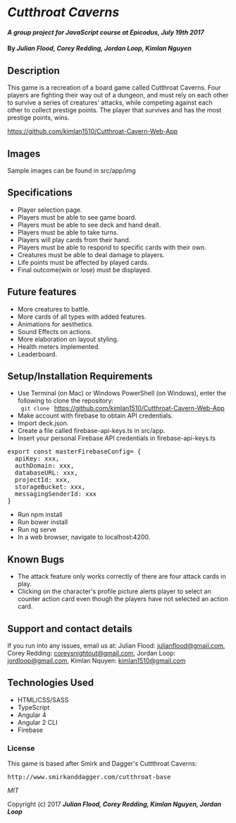 # _Cutthroat Caverns_

#### _A group project for JavaScript course at Epicodus, July 19th 2017_

#### By _**Julian Flood, Corey Redding, Jordan Loop, Kimlan Nguyen**_

## Description

This game is a recreation of a board game called Cutthroat Caverns. Four players are fighting their way out of a dungeon, and must rely on each other to survive a series of creatures' attacks, while competing against each other to collect prestige points. The player that survives and has the most prestige points, wins.

https://github.com/kimlan1510/Cutthroat-Cavern-Web-App


## Images

Sample images can be found in src/app/img




## Specifications

+ Player selection page.
+ Players must be able to see game board.
+ Players must be able to see deck and hand dealt.
+ Players must be able to take turns.
+ Players will play cards from their hand.
+ Players must be able to respond to specific cards with their own.
+ Creatures must be able to deal damage to players.
+ Life points must be affected by played cards.
+ Final outcome(win or lose) must be displayed.


## Future features

+ More creatures to battle.
+ More cards of all types with added features.
+ Animations for aesthetics.
+ Sound Effects on actions.
+ More elaboration on layout styling.
+ Health meters implemented.
+ Leaderboard.

## Setup/Installation Requirements

+ Use Terminal (on Mac) or Windows PowerShell (on Windows), enter the following to clone the repository:
<br><code> git clone </code> https://github.com/kimlan1510/Cutthroat-Cavern-Web-App
+ Make account with firebase to obtain API credentials.
+ Import deck.json.
+ Create a file called firebase-api-keys.ts in src/app.
+ Insert your personal Firebase API credentials in firebase-api-keys.ts
<pre>
export const masterFirebaseConfig= {
  apiKey: xxx,
  authDomain: xxx,
  databaseURL: xxx,
  projectId: xxx,
  storageBucket: xxx,
  messagingSenderId: xxx
}
</pre>
+ Run npm install
+ Run bower install
+ Run ng serve
+ In a web browser, navigate to localhost:4200.



## Known Bugs

* The attack feature only works correctly of there are four attack cards in play.
* Clicking on the character's profile picture alerts player to select an counter action card even though the players have not selected an action card.

## Support and contact details

If you run into any issues, email us at:
Julian Flood: julianflood@gmail.com,
Corey Redding: coreysnightout@gmail.com,
Jordan Loop: jordloop@gmail.com,
Kimlan Nquyen: kimlan1510@gmail.com

## Technologies Used

* HTML/CSS/SASS
* TypeScript
* Angular 4
* Angular 2 CLI
* Firebase

### License

This game is based after Smirk and Dagger's Cuttthroat Caverns:
<pre>http://www.smirkanddagger.com/cutthroat-base</pre>

*MIT*

Copyright (c) 2017 **_Julian Flood, Corey Redding, Kimlan Nguyen, Jordan Loop_**
